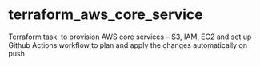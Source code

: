 # terraform_aws_core_service
Terraform task  to provision AWS core services – S3, IAM, EC2 and set up Github Actions workflow to plan and apply the changes automatically on push
